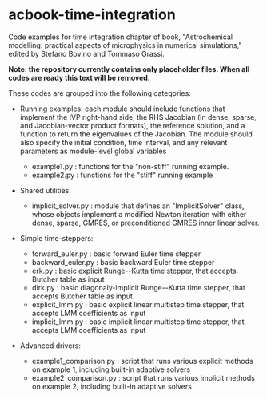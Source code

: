 # acbook-time-integration

Code examples for time integration chapter of book, "Astrochemical modelling: practical aspects of microphysics in numerical simulations," edited by Stefano Bovino and Tommaso Grassi.

**Note: the repository currently contains only placeholder files.  When all codes are ready this text will be removed.**

These codes are grouped into the following categories:

* Running examples: each module should include functions that implement the IVP right-hand side, the RHS Jacobian (in dense, sparse, and Jacobian-vector product formats), the reference solution, and a function to return the eigenvalues of the Jacobian.  The module should also specify the initial condition, time interval, and any relevant parameters as module-level global variables

  * example1.py : functions for the "non-stiff" running example.
  * example2.py : functions for the "stiff" running example

* Shared utilities:

  * implicit_solver.py : module that defines an "ImplicitSolver" class, whose objects implement a modified Newton iteration with either dense, sparse, GMRES, or preconditioned GMRES inner linear solver.

* Simple time-steppers:

  * forward_euler.py : basic forward Euler time stepper
  * backward_euler.py : basic backward Euler time stepper
  * erk.py : basic explicit Runge--Kutta time stepper, that accepts Butcher table as input
  * dirk.py : basic diagonaly-implicit Runge--Kutta time stepper, that accepts Butcher table as input
  * explicit_lmm.py : basic explicit linear multistep time stepper, that accepts LMM coefficients as input
  * implicit_lmm.py : basic implicit linear multistep time stepper, that accepts LMM coefficients as input

* Advanced drivers:

  * example1_comparison.py : script that runs various explicit methods on example 1, including built-in adaptive solvers
  * example2_comparison.py : script that runs various implicit methods on example 2, including built-in adaptive solvers
